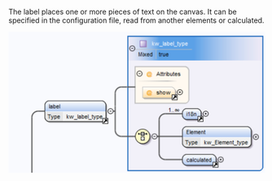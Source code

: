 The label places one or more pieces of text on the canvas. It can be specified in the configuration file, read from another elements or calculated.

![Label tag schema](https://github.com/kwantu/platformconfiguration/blob/master/labeltag.png)

